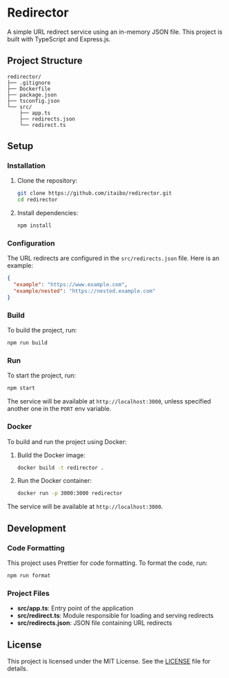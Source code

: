 # Redirector
A simple URL redirect service using an in-memory JSON file. This project is built with TypeScript and Express.js.

## Project Structure

```
redirector/
├── .gitignore
├── Dockerfile
├── package.json
├── tsconfig.json
└── src/
    ├── app.ts
    ├── redirects.json
    └── redirect.ts
```

## Setup
### Installation

1. Clone the repository:
    ```bash
    git clone https://github.com/itaibo/redirector.git
    cd redirector
    ```

2. Install dependencies:
    ```bash
    npm install
    ```

### Configuration

The URL redirects are configured in the `src/redirects.json` file. Here is an example:

```json
{
  "example": "https://www.example.com",
  "example/nested": "https://nested.example.com"
}
```

### Build

To build the project, run:

```bash
npm run build
```

### Run

To start the project, run:

```bash
npm start
```

The service will be available at `http://localhost:3000`, unless specified another one in the `PORT` env variable.

### Docker

To build and run the project using Docker:

1. Build the Docker image:
    ```bash
    docker build -t redirector .
    ```

2. Run the Docker container:
    ```bash
    docker run -p 3000:3000 redirector
    ```

The service will be available at `http://localhost:3000`.

## Development

### Code Formatting

This project uses Prettier for code formatting. To format the code, run:

```bash
npm run format
```

### Project Files

- **src/app.ts**: Entry point of the application
- **src/redirect.ts**: Module responsible for loading and serving redirects
- **src/redirects.json**: JSON file containing URL redirects

## License

This project is licensed under the MIT License. See the [LICENSE](LICENSE) file for details.
